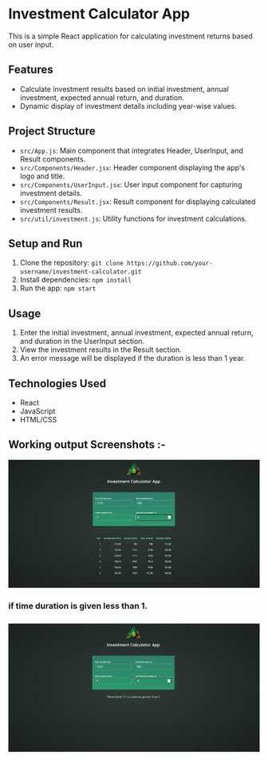 # Investment Calculator App

This is a simple React application for calculating investment returns based on user input.

## Features

- Calculate investment results based on initial investment, annual investment, expected annual return, and duration.
- Dynamic display of investment details including year-wise values.

## Project Structure

- `src/App.js`: Main component that integrates Header, UserInput, and Result components.
- `src/Components/Header.jsx`: Header component displaying the app's logo and title.
- `src/Components/UserInput.jsx`: User input component for capturing investment details.
- `src/Components/Result.jsx`: Result component for displaying calculated investment results.
- `src/util/investment.js`: Utility functions for investment calculations.

## Setup and Run

1. Clone the repository: `git clone https://github.com/your-username/investment-calculator.git`
2. Install dependencies: `npm install`
3. Run the app: `npm start`

## Usage

1. Enter the initial investment, annual investment, expected annual return, and duration in the UserInput section.
2. View the investment results in the Result section.
3. An error message will be displayed if the duration is less than 1 year.

## Technologies Used

- React
- JavaScript
- HTML/CSS

## Working output Screenshots :-  

![Investment Calculator](https://github.com/PRIYAGRAJ2610/Investment-Calculator/raw/main/01-starting-project/src/assets/Working_Output/Investment_Calculator.PNG)

### if time duration is given less than 1.
![Investment Calculator](https://github.com/PRIYAGRAJ2610/Investment-Calculator/blob/main/01-starting-project/src/assets/Working_Output/Investment_Calculator_Greatervalue.PNG)


